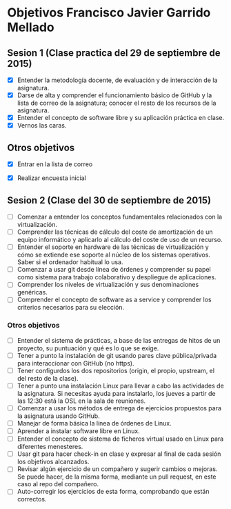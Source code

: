 # Objetivos  Francisco Javier Garrido Mellado

## Sesion 1 (Clase practica del 29 de septiembre de 2015)


- [X] Entender la metodología docente, de evaluación y de interacción de la asignatura.
- [X] Darse de alta y comprender el funcionamiento básico de GitHub y la lista de correo de la asignatura; conocer el resto de los recursos de la asignatura.
- [X] Entender el concepto de software libre y su aplicación práctica en clase.
- [X] Vernos las caras.

## Otros objetivos

- [X] Entrar en la lista de correo
- [X] Realizar encuesta inicial


## Sesion 2 (Clase del 30 de septiembre de 2015)

- [ ] Comenzar a entender los conceptos fundamentales relacionados con la virtualización.
- [ ] Comprender las técnicas de cálculo del coste de amortización de un equipo informático y aplicarlo al cálculo del coste de uso de un recurso.
- [ ] Entender el soporte en hardware de las técnicas de virtualización y cómo se extiende ese soporte al núcleo de los sistemas operativos. Saber si el ordenador habitual lo usa.
- [ ] Comenzar a usar git desde línea de órdenes y comprender su papel como sistema para trabajo colaborativo y despliegue de aplicaciones.
- [ ] Comprender los niveles de virtualización y sus denominaciones genéricas.
- [ ] Comprender el concepto de software as a service y comprender los criterios necesarios para su elección.

### Otros objetivos

- [ ] Entender el sistema de prácticas, a base de las entregas de hitos de un proyecto, su puntuación y qué es lo que se exige.
- [ ] Tener a punto la instalación de git usando pares clave pública/privada para interaccionar con GitHub (no https).
- [ ] Tener configurdos los dos repositorios (origin, el propio, upstream, el del resto de la clase).
- [ ] Tener a punto una instalación Linux para llevar a cabo las actividades de la asignatura. Si necesitas ayuda para instalarlo, los jueves a partir de las 12:30 está la OSL en la sala de reuniones.
- [ ] Comenzar a usar los métodos de entrega de ejercicios propuestos para la asignatura usando GitHub.
- [ ] Manejar de forma básica la línea de órdenes de Linux.
- [ ] Aprender a instalar software libre en Linux.
- [ ] Entender el concepto de sistema de ficheros virtual usado en Linux para diferentes menesteres.
- [ ] Usar git para hacer check-in en clase y expresar al final de cada sesión los objetivos alcanzados.
- [ ] Revisar algún ejercicio de un compañero y sugerir cambios o mejoras. Se puede hacer, de la misma forma, mediante un pull request, en este caso al repo del compañero.
- [ ] Auto-corregir los ejercicios de esta forma, comprobando que están correctos.
